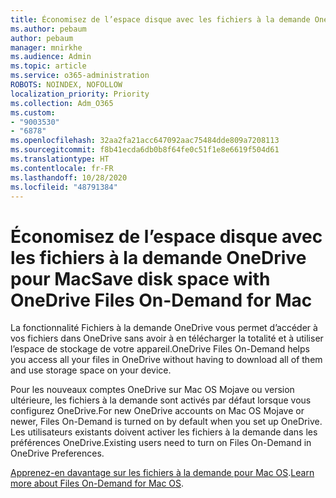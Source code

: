 ```yaml
---
title: Économisez de l’espace disque avec les fichiers à la demande OneDrive pour Mac
ms.author: pebaum
author: pebaum
manager: mnirkhe
ms.audience: Admin
ms.topic: article
ms.service: o365-administration
ROBOTS: NOINDEX, NOFOLLOW
localization_priority: Priority
ms.collection: Adm_O365
ms.custom:
- "9003530"
- "6878"
ms.openlocfilehash: 32aa2fa21acc647092aac75484dde809a7208113
ms.sourcegitcommit: f8b41ecda6db0b8f64fe0c51f1e8e6619f504d61
ms.translationtype: HT
ms.contentlocale: fr-FR
ms.lasthandoff: 10/28/2020
ms.locfileid: "48791384"
---
```

# <a name="save-disk-space-with-onedrive-files-on-demand-for-mac"></a><span data-ttu-id="3b899-102">Économisez de l’espace disque avec les fichiers à la demande OneDrive pour Mac</span><span class="sxs-lookup"><span data-stu-id="3b899-102">Save disk space with OneDrive Files On-Demand for Mac</span></span>

<span data-ttu-id="3b899-103">La fonctionnalité Fichiers à la demande OneDrive vous permet d’accéder à vos fichiers dans OneDrive sans avoir à en télécharger la totalité et à utiliser l’espace de stockage de votre appareil.</span><span class="sxs-lookup"><span data-stu-id="3b899-103">OneDrive Files On-Demand helps you access all your files in OneDrive without having to download all of them and use storage space on your device.</span></span>  

<span data-ttu-id="3b899-104">Pour les nouveaux comptes OneDrive sur Mac OS Mojave ou version ultérieure, les fichiers à la demande sont activés par défaut lorsque vous configurez OneDrive.</span><span class="sxs-lookup"><span data-stu-id="3b899-104">For new OneDrive accounts on Mac OS Mojave or newer, Files On-Demand is turned on by default when you set up OneDrive.</span></span> <span data-ttu-id="3b899-105">Les utilisateurs existants doivent activer les fichiers à la demande dans les préférences OneDrive.</span><span class="sxs-lookup"><span data-stu-id="3b899-105">Existing users need to turn on Files On-Demand in OneDrive Preferences.</span></span>  

<span data-ttu-id="3b899-106">[Apprenez-en davantage sur les fichiers à la demande pour Mac OS](https://support.microsoft.com/office/529f6d53-e572-4922-a585-e7a318c135f0).</span><span class="sxs-lookup"><span data-stu-id="3b899-106">[Learn more about Files On-Demand for Mac OS](https://support.microsoft.com/office/529f6d53-e572-4922-a585-e7a318c135f0).</span></span>
